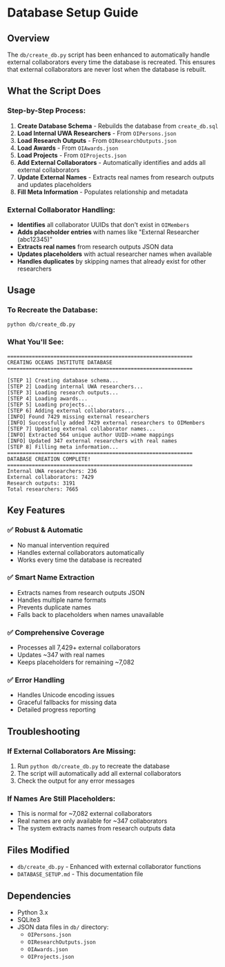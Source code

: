 # Database Setup Guide

## Overview
The `db/create_db.py` script has been enhanced to automatically handle external collaborators every time the database is recreated. This ensures that external collaborators are never lost when the database is rebuilt.

## What the Script Does

### Step-by-Step Process:
1. **Create Database Schema** - Rebuilds the database from `create_db.sql`
2. **Load Internal UWA Researchers** - From `OIPersons.json`
3. **Load Research Outputs** - From `OIResearchOutputs.json`
4. **Load Awards** - From `OIAwards.json`
5. **Load Projects** - From `OIProjects.json`
6. **Add External Collaborators** - Automatically identifies and adds all external collaborators
7. **Update External Names** - Extracts real names from research outputs and updates placeholders
8. **Fill Meta Information** - Populates relationship and metadata

### External Collaborator Handling:
- **Identifies** all collaborator UUIDs that don't exist in `OIMembers`
- **Adds placeholder entries** with names like "External Researcher (abc12345)"
- **Extracts real names** from research outputs JSON data
- **Updates placeholders** with actual researcher names when available
- **Handles duplicates** by skipping names that already exist for other researchers

## Usage

### To Recreate the Database:
```bash
python db/create_db.py
```

### What You'll See:
```
============================================================
CREATING OCEANS INSTITUTE DATABASE
============================================================

[STEP 1] Creating database schema...
[STEP 2] Loading internal UWA researchers...
[STEP 3] Loading research outputs...
[STEP 4] Loading awards...
[STEP 5] Loading projects...
[STEP 6] Adding external collaborators...
[INFO] Found 7429 missing external researchers
[INFO] Successfully added 7429 external researchers to OIMembers
[STEP 7] Updating external collaborator names...
[INFO] Extracted 564 unique author UUID->name mappings
[INFO] Updated 347 external researchers with real names
[STEP 8] Filling meta information...
============================================================
DATABASE CREATION COMPLETE!
============================================================
Internal UWA researchers: 236
External collaborators: 7429
Research outputs: 3191
Total researchers: 7665
```

## Key Features

### ✅ **Robust & Automatic**
- No manual intervention required
- Handles external collaborators automatically
- Works every time the database is recreated

### ✅ **Smart Name Extraction**
- Extracts names from research outputs JSON
- Handles multiple name formats
- Prevents duplicate names
- Falls back to placeholders when names unavailable

### ✅ **Comprehensive Coverage**
- Processes all 7,429+ external collaborators
- Updates ~347 with real names
- Keeps placeholders for remaining ~7,082

### ✅ **Error Handling**
- Handles Unicode encoding issues
- Graceful fallbacks for missing data
- Detailed progress reporting

## Troubleshooting

### If External Collaborators Are Missing:
1. Run `python db/create_db.py` to recreate the database
2. The script will automatically add all external collaborators
3. Check the output for any error messages

### If Names Are Still Placeholders:
- This is normal for ~7,082 external collaborators
- Real names are only available for ~347 collaborators
- The system extracts names from research outputs data

## Files Modified

- `db/create_db.py` - Enhanced with external collaborator functions
- `DATABASE_SETUP.md` - This documentation file

## Dependencies

- Python 3.x
- SQLite3
- JSON data files in `db/` directory:
  - `OIPersons.json`
  - `OIResearchOutputs.json`
  - `OIAwards.json`
  - `OIProjects.json`
